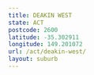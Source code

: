 ```yaml
---
title: DEAKIN WEST
state: ACT
postcode: 2600
latitude: -35.302911
longitude: 149.201072
url: /act/deakin-west/
layout: suburb
---
```

